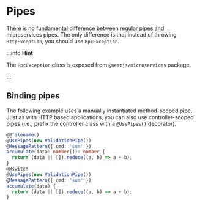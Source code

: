 # Pipes

There is no fundamental difference between [regular pipes](/pipes) and microservices pipes. The only difference is that instead of throwing `HttpException`, you should use `RpcException`.

:::info **Hint**

The `RpcException` class is exposed from `@nestjs/microservices` package.

:::

## Binding pipes

The following example uses a manually instantiated method-scoped pipe. Just as with HTTP based applications, you can also use controller-scoped pipes (i.e., prefix the controller class with a `@UsePipes()` decorator).

```typescript
@@filename()
@UsePipes(new ValidationPipe())
@MessagePattern({ cmd: 'sum' })
accumulate(data: number[]): number {
  return (data || []).reduce((a, b) => a + b);
}
@@switch
@UsePipes(new ValidationPipe())
@MessagePattern({ cmd: 'sum' })
accumulate(data) {
  return (data || []).reduce((a, b) => a + b);
}
```
